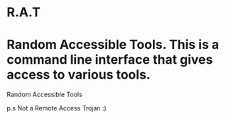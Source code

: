 # R.A.T
Random Accessible Tools. This is a command line interface that gives access to various tools. 
=======
Random Accessible Tools 

p.s Not a Remote Access Trojan :)
